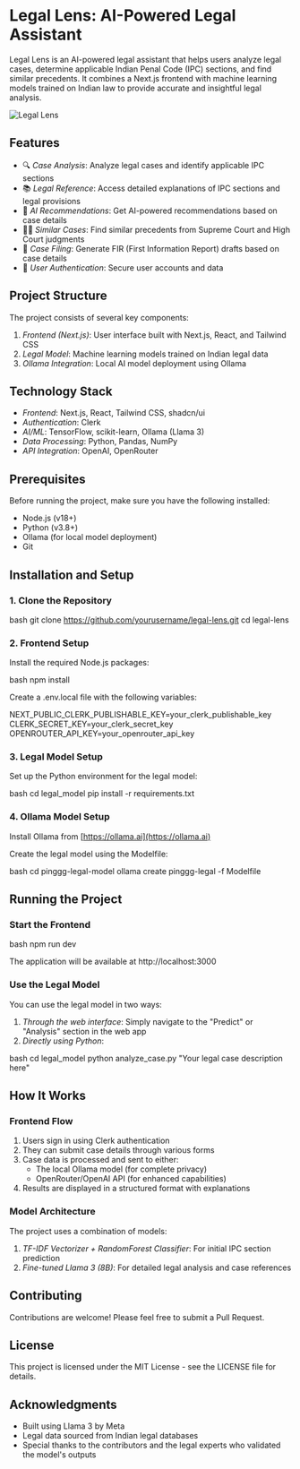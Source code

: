 # Legal Lens: AI-Powered Legal Assistant

Legal Lens is an AI-powered legal assistant that helps users analyze legal cases, determine applicable Indian Penal Code (IPC) sections, and find similar precedents. It combines a Next.js frontend with machine learning models trained on Indian law to provide accurate and insightful legal analysis.

![Legal Lens](https://example.com/legal-lens-screenshot.png)

## Features

- 🔍 *Case Analysis*: Analyze legal cases and identify applicable IPC sections
- 📚 *Legal Reference*: Access detailed explanations of IPC sections and legal provisions
- 🧠 *AI Recommendations*: Get AI-powered recommendations based on case details
- 👨‍⚖ *Similar Cases*: Find similar precedents from Supreme Court and High Court judgments
- 📝 *Case Filing*: Generate FIR (First Information Report) drafts based on case details
- 🔐 *User Authentication*: Secure user accounts and data

## Project Structure

The project consists of several key components:

1. *Frontend (Next.js)*: User interface built with Next.js, React, and Tailwind CSS
2. *Legal Model*: Machine learning models trained on Indian legal data
3. *Ollama Integration*: Local AI model deployment using Ollama

## Technology Stack

- *Frontend*: Next.js, React, Tailwind CSS, shadcn/ui
- *Authentication*: Clerk
- *AI/ML*: TensorFlow, scikit-learn, Ollama (Llama 3)
- *Data Processing*: Python, Pandas, NumPy
- *API Integration*: OpenAI, OpenRouter

## Prerequisites

Before running the project, make sure you have the following installed:

- Node.js (v18+)
- Python (v3.8+)
- Ollama (for local model deployment)
- Git

## Installation and Setup

### 1. Clone the Repository

bash
git clone https://github.com/yourusername/legal-lens.git
cd legal-lens


### 2. Frontend Setup

Install the required Node.js packages:

bash
npm install


Create a .env.local file with the following variables:


NEXT_PUBLIC_CLERK_PUBLISHABLE_KEY=your_clerk_publishable_key
CLERK_SECRET_KEY=your_clerk_secret_key
OPENROUTER_API_KEY=your_openrouter_api_key


### 3. Legal Model Setup

Set up the Python environment for the legal model:

bash
cd legal_model
pip install -r requirements.txt


### 4. Ollama Model Setup

Install Ollama from [https://ollama.ai](https://ollama.ai)

Create the legal model using the Modelfile:

bash
cd pinggg-legal-model
ollama create pinggg-legal -f Modelfile


## Running the Project

### Start the Frontend

bash
npm run dev


The application will be available at http://localhost:3000

### Use the Legal Model

You can use the legal model in two ways:

1. *Through the web interface*: Simply navigate to the "Predict" or "Analysis" section in the web app
2. *Directly using Python*:

bash
cd legal_model
python analyze_case.py "Your legal case description here"


## How It Works

### Frontend Flow

1. Users sign in using Clerk authentication
2. They can submit case details through various forms
3. Case data is processed and sent to either:
   - The local Ollama model (for complete privacy)
   - OpenRouter/OpenAI API (for enhanced capabilities)
4. Results are displayed in a structured format with explanations

### Model Architecture

The project uses a combination of models:

1. *TF-IDF Vectorizer + RandomForest Classifier*: For initial IPC section prediction
2. *Fine-tuned Llama 3 (8B)*: For detailed legal analysis and case references

## Contributing

Contributions are welcome! Please feel free to submit a Pull Request.

## License

This project is licensed under the MIT License - see the LICENSE file for details.

## Acknowledgments

- Built using Llama 3 by Meta
- Legal data sourced from Indian legal databases
- Special thanks to the contributors and the legal experts who validated the model's outputs


